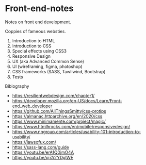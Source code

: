# Front-end-notes
Notes on front end development.

Coppies of fameous websties.

1. Introduction to HTML
2. Introduction to CSS
3. Special effects using CSS3
4. Responsive Design
5. UX (aka Advanced Common Sense)
6. UI (wireframing, figma, photoshop)
7. CSS frameworks (SASS, Tawliwind, Bootstrap)
8. Tests

Biblography

* https://resilientwebdesign.com/chapter1/
* https://developer.mozilla.org/en-US/docs/Learn/Front-end_web_developer
* https://github.com/AllThingsSmitty/css-protips
* https://almanac.httparchive.org/en/2020/css
* https://www.minimamente.com/project/magic/
* https://www.html5rocks.com/en/mobile/responsivedesign/
* https://www.nngroup.com/articles/usability-101-introduction-to-usability/
* https://lawsofux.com/
* https://sass-lang.com/guide
* https://youtu.be/erA1Q0jmO4A
* https://youtu.be/oj7A2YDgIWE

